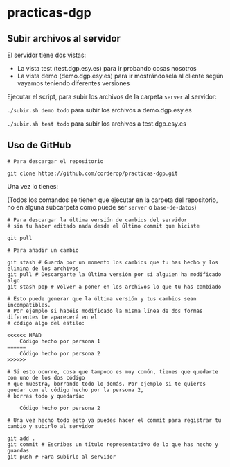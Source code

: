 # practicas-dgp

## Subir archivos al servidor

El servidor tiene dos vistas:

* La vista test (test.dgp.esy.es) para ir probando cosas nosotros
* La vista demo (demo.dgp.esy.es) para ir mostrándosela al cliente según vayamos teniendo diferentes versiones

Ejecutar el script, para subir los archivos de la carpeta `server` al servidor:

`./subir.sh demo todo` para subir los archivos a demo.dgp.esy.es

`./subir.sh test todo` para subir los archivos a test.dgp.esy.es

## Uso de GitHub

```
# Para descargar el repositorio

git clone https://github.com/corderop/practicas-dgp.git
```

Una vez lo tienes:

(Todos los comandos se tienen que ejecutar en la carpeta del repositorio, no en alguna subcarpeta como puede ser `server` o `base-de-datos`)

```
# Para descargar la última versión de cambios del servidor 
# sin tu haber editado nada desde el último commit que hiciste

git pull
```

```
# Para añadir un cambio

git stash # Guarda por un momento los cambios que tu has hecho y los elimina de los archivos
git pull # Descargarte la última versión por si alguien ha modificado algo
git stash pop # Volver a poner en los archivos lo que tu has cambiado

# Esto puede generar que la última versión y tus cambios sean incompatibles. 
# Por ejemplo si habéis modificado la misma línea de dos formas diferentes te aparecerá en el 
# código algo del estilo:

<<<<<< HEAD
    Código hecho por persona 1
======
    Código hecho por persona 2
>>>>>>

# Si esto ocurre, cosa que tampoco es muy común, tienes que quedarte con uno de los dos código 
# que muestra, borrando todo lo demás. Por ejemplo si te quieres quedar con el código hecho por la persona 2,
# borras todo y quedaría:

    Código hecho por persona 2

# Una vez hecho todo esto ya puedes hacer el commit para registrar tu cambio y subirlo al servidor

git add .
git commit # Escribes un título representativo de lo que has hecho y guardas
git push # Para subirlo al servidor
```